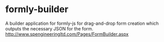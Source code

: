 # formly-builder
A builder application for formly-js for drag-and-drop form creation which outputs the necessary JSON for the form. http://www.spengineeringltd.com/Pages/FormBuilder.aspx
